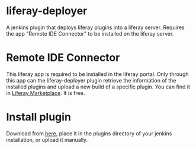 liferay-deployer
================

A jenkins plugin that deploys liferay plugins into a liferay server. Requires the app "Remote IDE Connector" to be installed on the liferay server.

Remote IDE Connector
====================
This liferay app is required to be installed in the liferay portal. Only through this app can the liferay-deployer plugin retrieve the information of the installed plugins and upload a new build of a specific plugin.
You can find it in [Liferay Marketplace](https://www.liferay.com/marketplace). It is free.

Install plugin
==============
Download from [here](https://github.com/technopolis/liferay-deployer/blob/master/target/liferay-deployer.hpi?raw=true), place it in the plugins directory of your jenkins installation, or upload it manually.
